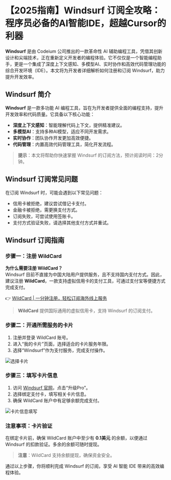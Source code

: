 # 【2025指南】Windsurf 订阅全攻略：程序员必备的AI智能IDE，超越Cursor的利器

**Windsurf** 是由 Codeium 公司推出的一款革命性 AI 辅助编程工具，凭借其创新设计和尖端技术，正在重新定义开发者的编程体验。它不仅仅是一个智能编程助手，更是一个集成了深度上下文感知、多模型AI、实时协作和高效代码管理功能的综合开发环境（IDE）。本文将为开发者详细解析如何注册和订阅 Windsurf，助力提升开发效率。

## Windsurf 简介

**Windsurf** 是一款多功能 AI 编程工具，旨在为开发者提供全面的编程支持，提升开发效率和代码质量。它具备以下核心功能：
- **深度上下文感知**：智能理解代码上下文，提供精准建议。
- **多模型AI**：支持多种AI模型，适应不同开发需求。
- **实时协作**：团队协作开发更加高效便捷。
- **代码管理**：内置高效代码管理工具，简化开发流程。

> **提示**：本文将帮助你快速掌握 Windsurf 的订阅方法，预计阅读时间：2分钟。

## Windsurf 订阅常见问题

在订阅 Windsurf 时，可能会遇到以下常见问题：
- 信用卡被拒绝，建议尝试借记卡支付。
- 金融卡被拒绝，需更换支付方式。
- 订阅失败，可尝试使用签账卡。
- 支付方式验证失败，请选择其他支付方式并重试。

## Windsurf 订阅指南

### 步骤一：注册 WildCard

**为什么需要注册 WildCard？**  
Windsurf 目前不直接为中国大陆用户提供服务，且不支持国内支付方式。因此，建议注册 **WildCard**，一款支持虚拟信用卡的支付工具，可通过支付宝等便捷方式完成支付。

👉 [WildCard | 一分钟注册，轻松订阅海外线上服务](https://bbtdd.com/WildCard)

> **WildCard** 提供国际通用的虚拟信用卡，支持 Windsurf 的订阅支付。

### 步骤二：开通所需服务的卡片

1. 注册并登录 WildCard 账号。
2. 进入“我的卡片”页面，选择适合的卡片服务年限。
3. 选择“Windsurf”作为支付服务，完成支付操作。

![选择卡片](https://bbtdd.com/img/959192698142.webp)

### 步骤三：填写卡片信息

1. 访问 [Windsurf 官网](https://codeium.com/)，点击“升级Pro”。
2. 选择绑定支付卡，填写相关卡片信息。
3. 确保 WildCard 账户中有足够余额完成支付。

![卡片信息填写](https://bbtdd.com/img/3658657238.webp)

### 注意事项：卡片验证

在绑定卡片前，确保 WildCard 账户中至少有 **0.1美元** 的余额，以便通过 Windsurf 的扣款验证。多余的余额可随时提现。

> **注意**：WildCard 支持余额提现，确保资金安全。

通过以上步骤，你将顺利完成 Windsurf 的订阅，享受 AI 智能 IDE 带来的高效编程体验。